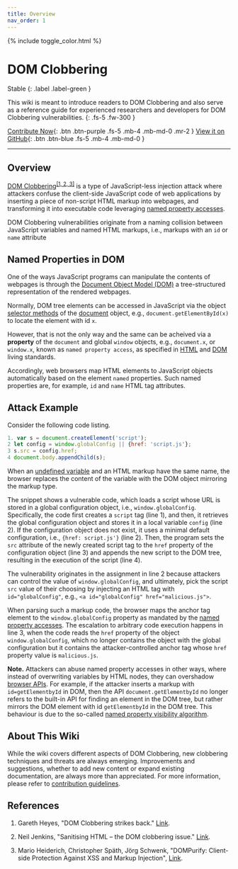 ```yaml
---
title: Overview
nav_order: 1
---
```


{% include toggle_color.html %}


# DOM Clobbering

Stable
{: .label .label-green }

This wiki is meant to introduce readers to DOM Clobbering and also serve as a reference guide for experienced researchers and developers for DOM Clobbering vulnerabilities. 
{: .fs-5 .fw-300 }

[Contribute Now](https://domclob.xyz/domc_wiki/contributions){: .btn .btn-purple .fs-5 .mb-4 .mb-md-0 .mr-2 } [View it on GitHub](https://github.com/SoheilKhodayari/DOMClobbering){: .btn .btn-blue .fs-5 .mb-4 .mb-md-0 }

<hr>


## Overview

[DOM Clobbering](https://wicg.github.io/sanitizer-api/#dom-clobbering)<sup>[\[1, 2, 3\]](#references)</sup> is a type of JavaScript-less injection attack where attackers confuse the client-side JavaScript code of web applications by inserting a piece of non-script HTML markup into webpages, and transforming it into executable code leveraging [named property accesses](https://html.spec.whatwg.org/multipage/window-object.html#named-access-on-the-window-object).

DOM Clobbering vulnerabilities originate from a naming collision between JavaScript variables and named HTML markups, i.e., markups with an `id` or `name` attribute

## Named Properties in DOM

One of the ways JavaScript programs can manipulate the contents of webpages is through the [Document Object Model (DOM)](https://www.w3.org/TR/WD-DOM/introduction.html) a tree-structured representation of the rendered webpages.

Normally, DOM tree elements can be accessed in JavaScript via the object [selector methods](https://www.w3.org/TR/selectors-4/) of the [document](https://developer.mozilla.org/en-US/docs/Web/API/Document) object, e.g., `document.getElementById(x)` to locate the element with id `x`.

However, that is not the only way and the same can be acheived via a **property** of the `document` and global `window` objects, e.g., `document.x`, or `window.x`, known as `named property access`, as specified in [HTML](https://html.spec.whatwg.org/multipage/window-object.html#named-access-on-the-window-object) and [DOM](https://html.spec.whatwg.org/multipage/dom.html#dom-tree-accessors) living standards. 

Accordingly, web browsers map HTML elements to JavaScript objects automatically based on the element `named` properties. Such named properties are, for example, `id` and `name` HTML tag attributes. 



## Attack Example

Consider the following code listing. 

```js
1. var s = document.createElement('script');
2 let config = window.globalConfig || {href: 'script.js'};
3 s.src = config.href;
4 document.body.appendChild(s);
```

When an [undefined variable](https://developer.mozilla.org/en-US/docs/Web/JavaScript/Reference/Global_Objects/undefined) and an HTML markup have the same name, the browser replaces the content of the variable with the DOM object mirroring the markup type. 

The snippet shows a vulnerable code, which loads a script whose URL is stored in a global configuration object, i.e., `window.globalConfig`. Specifically, the code first creates a `script` tag (line 1), and then, it retrieves the global configuration object and stores it in a local variable `config` (line 2). If the configuration object does not exist, it uses a minimal default configuration, i.e., `{href: script.js'}` (line 2). Then, the program sets the `src` attribute of the newly created script tag to the `href` property of the configuration object (line 3) and appends the new script to the DOM tree, resulting in the execution of the script (line 4). 

The vulnerability originates in the assignment in line 2 because
attackers can control the value of `window.globalConfig`, and ultimately, pick the script `src` value of their choosing by injecting an HTML tag with `id="globalConfig"`, e.g., `<a id="globalConfig" href="malicious.js">`. 

When parsing such a markup code, the browser maps the anchor tag element to the `window.globalConfig` property as mandated by the [named property accesses](https://html.spec.whatwg.org/multipage/window-object.html#named-access-on-the-window-object). The escalation to arbitrary code execution happens in line 3, when the code reads the `href` property of the object `window.globalConfig`, which no longer contains the object with the global configuration but it contains the attacker-controlled anchor tag whose `href` property value is `malicious.js`. 


**Note.** Attackers can abuse named property accesses in other ways, where instead of overwriting variables by HTML nodes, they can overshadow [browser APIs](https://developer.mozilla.org/en-US/docs/Web/API). For example, if the attacker inserts a markup with `id=getElementbyId` in DOM, then the API `document.getElementbyId` no longer refers to the built-in API for finding an element in the DOM tree, but rather mirrors the DOM element with id `getElementbyId` in the DOM tree. This behaviour is due to the so-called [named property visibility algorithm](https://webidl.spec.whatwg.org/#legacy-platform-object-abstract-ops).



## About This Wiki

While the wiki covers different aspects of DOM Clobbering, new clobbering techniques and threats are always emerging. Improvements and suggestions, whether to add new content or expand existing documentation, are always more than appreciated. For more information, please refer to [contribution guidelines](./contributions).


## References

1. Gareth Heyes, "DOM Clobbering strikes back." [Link](https://portswigger.net/research/dom-clobbering-strikes-back).

2. Neil Jenkins, "Sanitising HTML – the DOM clobbering issue." [Link](https://fastmail.blog/advanced/sanitising-html-the-dom-clobbering-issue/).

3. Mario Heiderich, Christopher Späth, Jörg Schwenk, "DOMPurify: Client-side Protection Against XSS and Markup Injection", [Link](https://link.springer.com/chapter/10.1007/978-3-319-66399-9_7).

